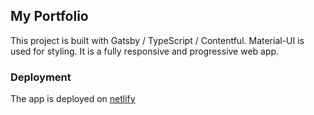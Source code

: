 ## My Portfolio

This project is built with Gatsby / TypeScript / Contentful.
Material-UI is used for styling. It is a fully responsive and progressive web app.

### Deployment
The app is deployed on [netlify](https://farhanfarooq.netlify.app)
